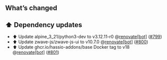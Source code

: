 ## What’s changed

## ⬆️ Dependency updates

- ⬆️ Update alpine_3_21/python3-dev to v3.12.11-r0 @[renovate[bot]](https://github.com/apps/renovate) ([#799](https://github.com/hassio-addons/addon-zwave-js-ui/pull/799))
- ⬆️ Update zwave-js/zwave-js-ui to v10.7.0 @[renovate[bot]](https://github.com/apps/renovate) ([#800](https://github.com/hassio-addons/addon-zwave-js-ui/pull/800))
- ⬆️ Update ghcr.io/hassio-addons/base Docker tag to v18 @[renovate[bot]](https://github.com/apps/renovate) ([#801](https://github.com/hassio-addons/addon-zwave-js-ui/pull/801))
